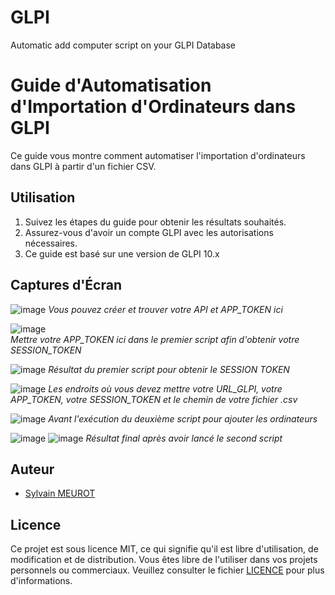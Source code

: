 # GLPI
Automatic add computer script on your GLPI Database

# Guide d'Automatisation d'Importation d'Ordinateurs dans GLPI

Ce guide vous montre comment automatiser l'importation d'ordinateurs dans GLPI à partir d'un fichier CSV.

## Utilisation

1. Suivez les étapes du guide pour obtenir les résultats souhaités.
2. Assurez-vous d'avoir un compte GLPI avec les autorisations nécessaires.
3. Ce guide est basé sur une version de GLPI 10.x

## Captures d'Écran

![image](https://github.com/SylvainM74/GLPI/assets/143516235/8c26acbf-4af4-452c-b1df-ab233e48113f)
    *Vous pouvez créer et trouver votre API et APP_TOKEN ici*

![image](https://github.com/SylvainM74/GLPI/assets/143516235/ffb16feb-65c0-430e-9aff-922b11570d53)      
    *Mettre votre APP_TOKEN ici dans le premier script afin d'obtenir votre SESSION_TOKEN*

![image](https://github.com/SylvainM74/GLPI/assets/143516235/afc32d22-2218-490b-a77c-1d0693dc9dd1)
    *Résultat du premier script pour obtenir le SESSION TOKEN*

![image](https://github.com/SylvainM74/GLPI/assets/143516235/8b47375f-4f24-4b32-9d8b-2f9f6e0fec7d)
    *Les endroits où vous devez mettre votre URL_GLPI, votre APP_TOKEN, votre SESSION_TOKEN et le chemin de votre fichier .csv*

![image](https://github.com/SylvainM74/GLPI/assets/143516235/faf68205-3758-40d2-861e-5e0ba7397ed7)
    *Avant l'exécution du deuxième script pour ajouter les ordinateurs*

![image](https://github.com/SylvainM74/GLPI/assets/143516235/1121c116-d60e-4c66-bf4d-935cbbdb657e)
![image](https://github.com/SylvainM74/GLPI/assets/143516235/d56873b3-711c-40f6-b69e-118e028b4619)
    *Résultat final après avoir lancé le second script*

## Auteur

- [Sylvain MEUROT](mailto:sylvain.meurot2023@campus-eni.fr)

## Licence

Ce projet est sous licence MIT, ce qui signifie qu'il est libre d'utilisation, de modification et de distribution. Vous êtes libre de l'utiliser dans vos projets personnels ou commerciaux. Veuillez consulter le fichier [LICENCE](LICENCE) pour plus d'informations.
